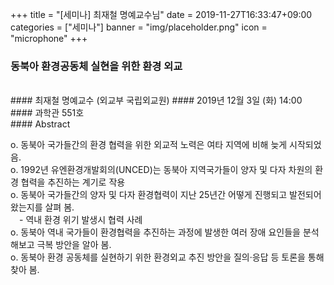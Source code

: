 +++
title = "[세미나] 최재철 명예교수님"
date = 2019-11-27T16:33:47+09:00
categories = ["세미나"]
banner = "img/placeholder.png"
icon = "microphone"
+++
### 동북아 환경공동체 실현을 위한 환경 외교

<br>
#### 최재철 명예교수 (외교부 국립외교원)
#### 2019년 12월 3일 (화) 14:00
#### 과학관 551호
<br>
#### Abstract

o. 동북아 국가들간의 환경 협력을 위한 외교적 노력은 여타 지역에 비해 늦게 시작되었음.<br>
o. 1992년 유엔환경개발회의(UNCED)는 동북아 지역국가들이 양자 및 다자 차원의 환경 협력을 추진하는 계기로 작용<br>
o. 동북아 국가들간의 양자 및 다자 환경협력이 지난 25년간 어떻게 진행되고 발전되어왔는지를 살펴 봄.<br>
&emsp;- 역내 환경 위기 발생시 협력 사례<br>
o. 동북아 역내 국가들이 환경협력을 추진하는 과정에 발생한 여러 장애 요인들을 분석해보고 극복 방안을 알아 봄.<br>
o. 동북아 환경 공동체를 실현하기 위한 환경외교 추진 방안을 질의·응답 등 토론을 통해 찾아 봄.
<br>
